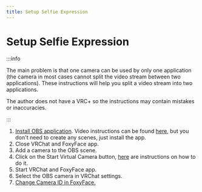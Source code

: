 ```yaml
---
title: Setup Selfie Expression
---
```


# Setup Selfie Expression

:::info

The main problem is that one camera can be used by only one application (the camera in most cases cannot split the video stream between two applications). These instructions will help you split a video stream into two applications.

The author does not have a VRC+ so the instructions may contain mistakes or inaccuracies. 

:::

1. [Install OBS application](https://obsproject.com/). Video instructions can be found [here](https://www.youtube.com/watch?v=QGxdTGhhJyI), but you don't need to create any scenes, just install the app.
2. Close VRChat and FoxyFace app.
3. Add a camera to the OBS scene.
4. Click on the Start Virtual Camera button, [here](https://obsproject.com/kb/virtual-camera-guide) are instructions on how to do it.
5. Start VRChat and FoxyFace app.
6. Select the OBS camera in VRChat settings.
7. [Change Camera ID in FoxyFace.](/FoxyFace/ui/camera/Camera-Settings.md#camera-id)